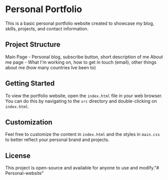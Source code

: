 # Personal Portfolio

This is a basic personal portfolio website created to showcase my blog, skills, projects, and contact information.

## Project Structure

Main Page - Personal blog, subscribe button, short description of me
About me page - What I'm working on, how to get in touch (email), other things about me (how many countries Ive been to)


## Getting Started

To view the portfolio website, open the `index.html` file in your web browser. You can do this by navigating to the `src` directory and double-clicking on `index.html`.

## Customization

Feel free to customize the content in `index.html` and the styles in `main.css` to better reflect your personal brand and projects.

## License

This project is open-source and available for anyone to use and modify."# Personal-website" 
